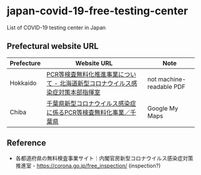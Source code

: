 # japan-covid-19-free-testing-center

List of COVID-19 testing center in Japan

## Prefectural website URL

| Prefecture | Website URL | Note |
| -- | -- | -- |
| Hokkaido | [PCR等検査無料化推進事業について - 北海道新型コロナウイルス感染症対策本部指揮室](https://www.pref.hokkaido.lg.jp/covid-19/kensa_muryouka.html) | not machine-readable PDF |
| Chiba | [千葉県新型コロナウイルス感染症に係るPCR等検査無料化事業／千葉県](https://www.pref.chiba.lg.jp/shippei/kansenshou/pcrmuryouka.html#kensajisshitenpoichiran) | Google My Maps |

## Reference

- 各都道府県の無料検査事業サイト｜内閣官房新型コロナウイルス感染症対策推進室 - https://corona.go.jp/free_inspection/ (inspection?)
